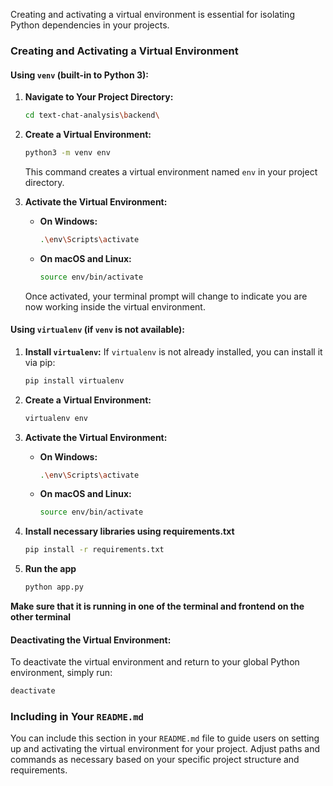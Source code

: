 
Creating and activating a virtual environment is essential for isolating Python dependencies in your projects. 

### Creating and Activating a Virtual Environment

#### Using `venv` (built-in to Python 3):

1. **Navigate to Your Project Directory:**
   ```bash
   cd text-chat-analysis\backend\
   ```

2. **Create a Virtual Environment:**
   ```bash
   python3 -m venv env
   ```
   This command creates a virtual environment named `env` in your project directory.

3. **Activate the Virtual Environment:**

   - **On Windows:**
     ```bash
     .\env\Scripts\activate
     ```

   - **On macOS and Linux:**
     ```bash
     source env/bin/activate
     ```

   Once activated, your terminal prompt will change to indicate you are now working inside the virtual environment.

#### Using `virtualenv` (if `venv` is not available):

1. **Install `virtualenv`:**
   If `virtualenv` is not already installed, you can install it via pip:
   ```bash
   pip install virtualenv
   ```

2. **Create a Virtual Environment:**
   ```bash
   virtualenv env
   ```

3. **Activate the Virtual Environment:**

   - **On Windows:**
     ```bash
     .\env\Scripts\activate
     ```

   - **On macOS and Linux:**
     ```bash
     source env/bin/activate
     ```

     
4. **Install necessary libraries using requirements.txt**
   ```bash
   pip install -r requirements.txt
     ```

5. **Run the app**
     ```bash
   python app.py
     ```
**Make sure that it is running in one of the terminal and frontend on the other terminal**

#### Deactivating the Virtual Environment:

To deactivate the virtual environment and return to your global Python environment, simply run:
```bash
deactivate
```

### Including in Your `README.md`

You can include this section in your `README.md` file to guide users on setting up and activating the virtual environment for your project. Adjust paths and commands as necessary based on your specific project structure and requirements.
